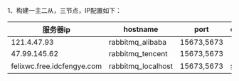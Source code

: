 1、构建一主二从，三节点，IP配置如下：

| 服务器ip                      | hostname           | port       | description |
| -------------------------- | ------------------ | ---------- | ----------- |
| 121.4.47.93                | rabbitmq_alibaba   | 15673,5673 |             |
| 47.99.145.62               | rabbitmq_tencent   | 15673,5673 |             |
| felixwc.free.idcfengye.com | rabbitmq_localhost | 15673,5673 | 经常宕机        |
